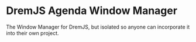# DremJS Agenda Window Manager
The Window Manager for DremJS, but isolated so anyone can incorporate it into their own project.
